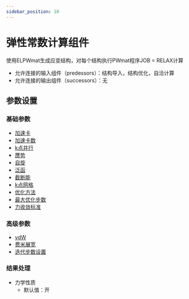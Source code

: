 ```yaml
---
sidebar_position: 10
---
```


# 弹性常数计算组件
使用ELPWmat生成应变结构，对每个结构执行PWmat程序JOB = RELAX计算

- 允许连接的输入组件（predessors）：结构导入，结构优化，自洽计算
- 允许连接的输出组件（successors）：无

## 参数设置

### 基础参数

- [加速卡](../parameters/qflow_parameters_gpu.md)
- [加速卡数](../parameters/qflow_parameters_gpu_number.md)
- [k点并行](../parameters/qflow_parameters_kpara.md)
- [赝势](../parameters/qflow_parameters_pp.md)
- [自旋](../parameters/qflow_parameters_spin.md)
- [泛函](../parameters/qflow_parameters_xcfunctional.md)
- [截断能](../parameters/qflow_parameters_ecut.md)
- [k点网格](../parameters/qflow_parameters_kmesh.md)
- [优化方法](../parameters/qflow_parameters_relax.md)
- [最大优化步数](../parameters/qflow_parameters_relax.md)
- [力收敛标准](../parameters/qflow_parameters_relax.md)

### 高级参数

- [vdW](../parameters/qflow_parameters_vdw.md)
- [费米展宽](../parameters/qflow_parameters_fermide.md)
- [迭代步数设置](../parameters/qflow_parameters_iteration.md)

### 结果处理
- 力学性质
  - 默认值：开
